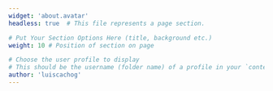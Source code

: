 ```yaml
---
widget: 'about.avatar'
headless: true  # This file represents a page section.

# Put Your Section Options Here (title, background etc.)
weight: 10 # Position of section on page

# Choose the user profile to display
# This should be the username (folder name) of a profile in your `content/authors/` folder.
author: 'luiscachog'
---
```

